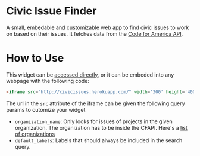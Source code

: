 Civic Issue Finder
=====

A small, embedable and customizable web app to find civic issues to work on based on their issues. It fetches data from the [Code for America API](http://codeforamerica.org/api).

How to Use
======

This widget can be [accessed directly](http://civicissues.herokuapp.com), or it can be embeded into any webpage with the following code:

```html
<iframe src="http://civicissues.herokuapp.com/" width='300' height='400'></iframe>
```

The url in the `src` attribute of the iframe can be given the following query params to cutomize your widget

- `organization_name`: Only looks for issues of projects in the given organization. The organization has to be inside the CFAPI. Here's a [list of organizations](http://codeforamerica.org/api/organizations)
- `default_labels`: Labels that should always be included in the search query.